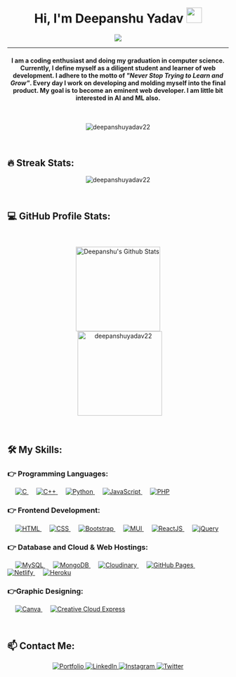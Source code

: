 <h1 align="center">
    Hi, I'm Deepanshu Yadav <img src="https://media.giphy.com/media/hvRJCLFzcasrR4ia7z/giphy.gif" width="35" >
</h1>

<p align="center">
<a href="https://github.com/DenverCoder1/readme-typing-svg">
    <img src="https://readme-typing-svg.herokuapp.com?lines=Computer+Science+Student;Web+Developer;Learning+MERN+Stack&center=true&width=500&height=50" >
</a>
</p>
<hr>

<h4 align="center">
    I am a coding enthusiast and doing my graduation in computer science. Currently, I define myself as a diligent student and learner of web development. I adhere to the motto of <em>"Never Stop Trying to Learn and Grow"</em>. Every day I work on developing and molding myself into the final product. My goal is to become an eminent web developer. I am little bit interested in AI and ML also.
</h4>
<br>

<p align="center">
    <img src="https://komarev.com/ghpvc/?username=deepanshuyadav22&label=Profile%20views&color=0e75b6&style=plastic" alt="deepanshuyadav22" >
</p>
<br>

## 🔥 Streak Stats:
<p align="center">
    <img src="https://github-readme-streak-stats.herokuapp.com/?user=deepanshuyadav22&theme=algolia" alt="deepanshuyadav22" >
</p>
<br>

## 💻 GitHub Profile Stats:
<br>

<p align="center">
    <a href="https://github.com/anuraghazra/github-readme-stats">
        <img src="https://github-readme-stats.vercel.app/api?username=deepanshuyadav22&show_icons=true&count_private=true&theme=algolia" height="192px" alt="Deepanshu's Github Stats" >
    </a>
    <br>
    &nbsp;
    <img src="https://github-readme-stats.vercel.app/api/top-langs?username=deepanshuyadav22&show_icons=true&locale=en&layout=compact&theme=algolia" alt="deepanshuyadav22" height="192px" >
</p>
<br>

<!-- ## ⚡ GitHub Activity Graph:
<br>

<a href="https://github.com/deepanshuyadav22">
    <img src="https://activity-graph.herokuapp.com/graph?username=deepanshuyadav22&custom_title=Deepanshu%20Yadav's%20Contribution%20Graph&theme=react-dark" alt="Deepanshu's Activity Graph" >
</a>
<br><br> -->

## 🛠️ My Skills:
### 👉 Programming Languages:
<p align="left">
    &emsp;

<a href="#" target="_blank">
    <img src="https://img.shields.io/badge/C%20-%232370ED.svg?logo=c&logoColor=white" alt="C" >
</a>
    &emsp;

<a href="#" target="_blank">
    <img src="https://img.shields.io/badge/C++%20-%2300599C.svg?logo=c%2B%2B&logoColor=white" alt="C++" >
</a>
    &emsp;

<a href="https://www.python.org" target="_blank">
    <img src="https://img.shields.io/badge/Python%20-%2314354C.svg?logo=python&logoColor=white&color=3772a2" alt="Python" >
</a>
    &emsp;

<a href="#" target="_blank">
    <img src="https://img.shields.io/badge/JavaScript%20-%23E34F26.svg?logo=javascript&logoColor=white&color=yellow" alt="JavaScript" >
</a>
    &emsp;

<a href="https://www.php.net/">
    <img src="https://img.shields.io/badge/PHP-%23777BB4.svg?logo=php&logoColor=white" alt="PHP" >
</a>
</p>

### 👉 Frontend Development:
<p align="left">
    &emsp;

<a href="#" target="_blank">
    <img src="https://img.shields.io/badge/HTML5%20-%23E34F26.svg?logo=html5&logoColor=white" alt="HTML" >
</a>
    &emsp;

<a href="#" target="_blank">
    <img src="https://img.shields.io/badge/CSS%20-%231572B6.svg?logo=css3&logoColor=white&color=2963ee" alt="CSS" >
</a>
    &emsp;

<a href="https://getbootstrap.com/" target="_blank">
    <img src="https://img.shields.io/badge/Bootstrap-%23563D7C.svg?style=flat&logo=bootstrap&logoColor=white&color=7710f7" alt="Bootstrap" >
</a>
    &emsp;

<a href="https://mui.com/" target="_blank">
    <img src="https://img.shields.io/badge/MaterialUI%20-%23E34F26.svg?logo=mui&logoColor=white&color=007fff" alt="MUI" >
</a>
    &emsp;

<a href="https://reactjs.org/" target="_blank">
    <img src="https://img.shields.io/badge/ReactJS%20-%23E34F26.svg?logo=react&logoColor=white&color=61dafb" alt="ReactJS" >
</a>
    &emsp;

<a href="https://jquery.com/" target="_blank">
    <img src="https://img.shields.io/badge/jQuery%20-%23E34F26.svg?logo=jquery&logoColor=white&color=3872a0" alt="jQuery" >
</a>
</p>

### 👉 Database and Cloud & Web Hostings:
<p align="left">
    &emsp;

<a href="https://www.mysql.com/">
    <img src="https://img.shields.io/badge/MySQL-%2300f.svg?style=flat&logo=mysql&logoColor=white&color=0b6378" alt="MySQL" >
</a>
    &emsp;

<a href="https://www.mongodb.com/">
    <img src ="https://img.shields.io/badge/MongoDB%20-%23E34F26.svg?logo=mongodb&logoColor=white&color=0c9648" alt="MongoDB" >
</a>
    &emsp;

<a href="https://cloudinary.com/" target="_blank">
    <img src="https://img.shields.io/badge/Cloudinary%20-%23E34F26.svg?logo=cloudinary&logoColor=white&color=3f51a7" alt="Cloudinary" >
</a>
    &emsp;

<a href="https://www.github.com">
    <img src="https://img.shields.io/badge/GitHub%20Pages-%23327FC7.svg?style=flat&logo=github&logoColor=white&color=000" alt="GitHub Pages" >
</a>
    &emsp;

<a href="https://www.netlify.com/" target="_blank">
    <img src="https://img.shields.io/badge/Netlify%20-%23E34F26.svg?logo=netlify&logoColor=white&color=2eb3b7" alt="Netlify" >
</a>
    &emsp;

<a href="https://www.heroku.com/" target="_blank">
    <img src="https://img.shields.io/badge/Heroku%20-%23E34F26.svg?logo=heroku&logoColor=white&color=280f5e" alt="Heroku" >
</a>
</p>
  
### 👉Graphic Designing:
<p align="left">
    &emsp;

<a href="https://www.canva.com/">
    <img src="https://img.shields.io/badge/Canva-%2300C4CC.svg?style=flat&logo=Canva&logoColor=white&color=1fbcc5" alt="Canva" >
</a>
    &emsp;

<a href="https://express.adobe.com/sp/" target="_blank">
    <img src="https://img.shields.io/badge/Creative%20Cloud%20Express%20-%23E34F26.svg?logo=adobe&logoColor=white&color=d351f9" alt="Creative Cloud Express" >
</a>
</p>
<br>

## 📫 Contact Me: 
<p align="center">
<a href="https://deepanshuyadav.netlify.app/">
    <img src="https://img.icons8.com/fluency/48/000000/portfolio.png" alt="Portfolio" >
</a>

<a href="https://www.linkedin.com/in/deepanshuyadav22">
    <img src="https://img.icons8.com/fluency/48/000000/linkedin.png" alt="LinkedIn" >
</a>

<a href="https://www.instagram.com/deepanshuy22/">
    <img src="https://img.icons8.com/fluency/48/000000/instagram-new.png" alt="Instagram" >
</a>

<a href="https://twitter.com/deepanshuy22">
    <img src="https://img.icons8.com/fluency/48/000000/twitter.png" alt="Twitter" >
</a>
</p>
